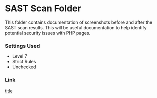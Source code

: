 # SAST Scan Folder
This folder contains documentation of screenshots before and after the SAST scan results. This will be useful documentation to help identify potential security issues with PHP pages. 

### Settings Used

- Level 7
- Strict Rules
- Unchecked

### Link
[title](https://phpstan.org/try)